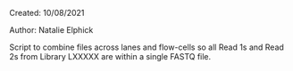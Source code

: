 Created: 10/08/2021

Author: Natalie Elphick

Script to combine files across lanes and flow-cells so all Read 1s and Read 2s from Library LXXXXX are within a single FASTQ file.